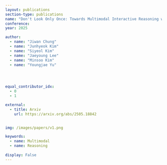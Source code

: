 ```yaml
---
layout: publications
section-type: publications
name: "Don't Look Only Once: Towards Multimodal Interactive Reasoning with Selective Visual Revisitation"
conference:  
year: 2025

author:
  - name: "Jiwan Chung"
  - name: "Junhyeok Kim"
  - name: "Siyeol Kim"
  - name: "Jaeyoung Lee"
  - name: "Minsoo Kim"
  - name: "Youngjae Yu"




equal_contributor_idx:
  - 0
  - 1

external:
  - title: Arxiv
    url: https://arxiv.org/abs/2505.18842
  

img: /images/papers/v1.png

keywords:
  - name: Multimodal
  - name: Reasoning
  
display: False
---
```

